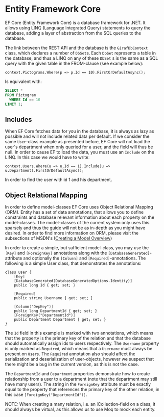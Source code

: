 # Entity Framework Core

EF Core (Entity Framework Core) is a database framework for .NET.
It allows using LINQ (Language Integrated Query) statements to query the database,
adding a layer of abstraction from the SQL queries to the database.

The link between the REST API and the database is the ```GirafDbContext``` class,
which declares a number of ```DbSet```s. Each ```DbSet``` represents a table in
the database, and thus a LINQ on any of these ```DbSet``` s is the same as a SQL
query with the given table in the FROM-clause (see example below):

```Csharp
context.Pictograms.Where(p => p.Id == 10).FirstOrDefaultAsync();
```

Is equivalent with:

```SQL
SELECT *
FROM Pictogram
  WHERE Id == 10
LIMIT 1;
```

## Includes

When EF Core fetches data for you in the database, it is always as lazy as possible and
will not include related data per default. If we consider the same ```User```-class
example as presented before, EF Core will not load the user's department when only queried
for a user, and the field will thus be null. In order to cause EF to load the data,
you must use an ```Include``` on the LINQ. In this case we would have to write:

```Csharp
context.Users.Where(u => u.Id == 1).Include(u => u.Department).FirstOrDefaultAsync();
```

In order to find the user with id 1 and his department.

## Object Relational Mapping

In order to define model-classes EF Core uses Object Relational Mapping (ORM). Entity
has a set of data annotations, that allows you to define constraints and database
relevant information about each property on the model-classes. The model-classes
of the current system only uses this sparsely and thus the guide will not be as
in-depth as you might have desired. In order to find more information on ORM, please
visit the subsections of MSDN's ([Creating a Model Overview](https://learn.microsoft.com/en-us/ef/core/modeling/))

In order to create a simple, but sufficient model-class, you may use the ```[Key]```
and ```[ForeignKey]``` annotations along with the ```[DatabaseGenerated]```-attribute
and optionally the ```[Column]``` and ```[Required]```-annotations. The following
is a simple User class, that demonstrates the annotations:

```Csharp
class User {
    [Key]
    [DatabaseGenerated(DatabaseGeneratedOptions.Identity)]
    public long Id { get; set; }

    [Required]
    public string Username { get; set; }

    [Column("DepKey")]
    public long DepartmentId { get; set; }
    [ForeignKey("DepartmentId")]
    public Department Department { get; set; }
}
```

The ```Id``` field in this example is marked with two annotations, which means that
the property is the primary key of the relation and that the database should automatically
assign ids to users respectively. The ```Username``` property is only marked as
``Required``, which means that a ``Username`` must always be present on ``Users``.
The ```Required``` annotation also should affect the serialization and deserialization
of user-objects, however we suspect that there might be a bug in the current version,
as this is not the case.

The ```DepartmentId``` and ```Department``` properties demonstrate how to create
relationship from a user to a department (note that the department may still have
many users). The string in the ```ForeignKey``` attribute must be exactly equal
to the property that references the primary key of the other relation, in this
case ```[ForeignKey("DepartmentId")]```.

NOTE: When creating a many relation, i.e. an ICollection-field on a class, it should
always be virtual, as this allows us to use Moq to mock each entity.
